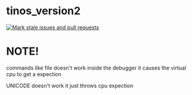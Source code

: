 # tinos_version2
[![Mark stale issues and pull requests](https://github.com/tinteeam/tinos_version2/actions/workflows/stale.yml/badge.svg?branch=master)](https://github.com/tinteeam/tinos_version2/actions/workflows/stale.yml)
# NOTE!
commands like file doesn't work inside the debugger it causes the virtual cpu to get a expection

UNICODE doesn't work it just throws cpu expection

